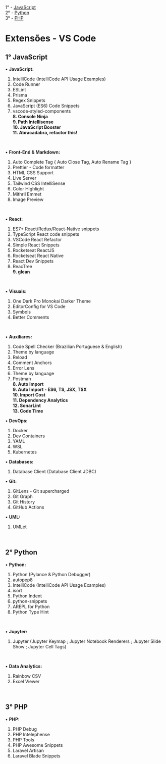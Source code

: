 1° - [JavaScript](#1-javascript) <br>
2° - [Python](#2-python) <br>
3° - [PHP](#3-php)


# Extensões - VS Code</h3>


## 1° JavaScript

• **JavaScript:**

1. IntelliCode (IntelliCode API Usage Examples)
2. Code Runner
3. ESLint
4. Prisma
5. Regex Snippets
6. JavaScript (ES6) Code Snippets
7. vscode-styled-components <br>
**8. Console Ninja** <br>
**9. Path Intellisense** <br>
**10. JavaScript Booster** <br>
**11. Abracadabra, refactor this!**

<br>

• **Front-End & Markdown:**

1. Auto Complete Tag { Auto Close Tag, Auto Rename Tag }
2. Prettier - Code formatter
3. HTML CSS Support
4. Live Server
5. Tailwind CSS IntelliSense
6. Color Highlight
7. Mithril Emmet
8. Image Preview

<br>

• **React:**

1. ES7+ React/Redux/React-Native snippets
2. TypeScript React code snippets
3. VSCode React Refactor
4. Simple React Snippets
5. Rocketseat ReactJS
6. Rocketseat React Native
7. React Dev Snippets
8. ReacTree <br>
**9. glean**

<br>

• **Visuais:**

1. One Dark Pro Monokai Darker Theme
2. EditorConfig for VS Code
3. Symbols
4. Better Comments

<br>

• **Auxiliares:**

1. Code Spell Checker (Brazilian Portuguese & English)
2. Theme by language
3. Reload
4. Comment Anchors
5. Error Lens
6. Theme by language
7. Postman <br>
**8. Auto Import** <br>
**9. Auto Import - ES6, TS, JSX, TSX** <br>
**10. Import Cost** <br>
**11. Dependency Analytics** <br>
**12. SonarLint** <br>
**13. Code Time**


• **DevOps:**

1. Docker
2. Dev Containers
3. YAML
4. WSL
5. Kubernetes


• **Databases:**

1. Database Client (Database Client JDBC)


• **Git:**

1. GitLens - Git supercharged
2. Git Graph
3. Git History
4. GitHub Actions


• **UML:**

1. UMLet

<br>

## 2° Python

• **Python:**

1. Python (Pylance & Python Debugger)
2. autopep8
3. IntelliCode (IntelliCode API Usage Examples)
4. isort
5. Python Indent
6. python-snippets
7. AREPL for Python
8. Python Type Hint

<br>

• **Jupyter:**

1. Jupyter (Jupyter Keymap ; Jupyter Notebook Renderers ; Jupyter Slide Show ; Jupyter Cell Tags)

<br>

• **Data Analytics:**

1. Rainbow CSV
2. Excel Viewer

<br>

## 3° PHP

• **PHP:**

1. PHP Debug
2. PHP Intelephense
3. PHP Tools
4. PHP Awesome Snippets
5. Laravel Artisan
6. Laravel Blade Snippets
